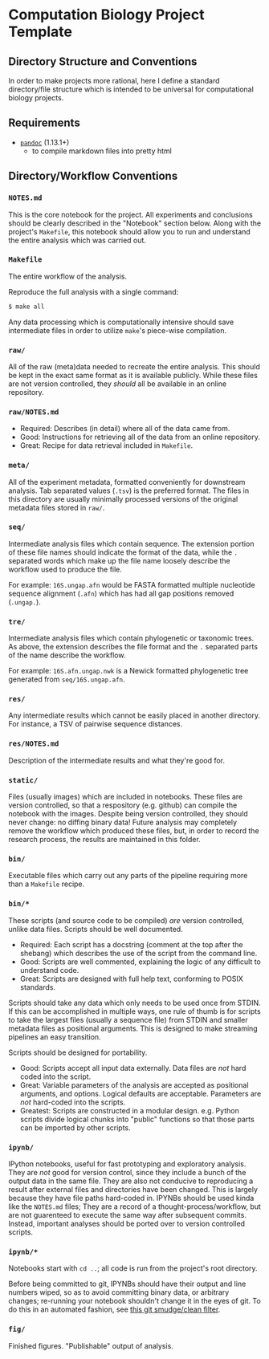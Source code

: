 # Computation Biology Project Template #
## Directory Structure and Conventions ##
In order to make projects more rational, here I define a standard
directory/file structure which is intended to be universal for computational
biology projects.

## Requirements ##
 -  [`pandoc`](http://johnmacfarlane.net/pandoc/) (1.13.1+)
    -  to compile markdown files into pretty html

## Directory/Workflow Conventions ##
### `NOTES.md` ###
This is the core notebook for the project.
All experiments and conclusions should be clearly described in the
"Notebook" section below.
Along with the project's `Makefile`, this notebook should allow you to
run and understand the entire analysis which was carried out.

### `Makefile` ###
The entire workflow of the analysis.

Reproduce the full analysis with a single command:

```bash
$ make all
```

Any data processing which is computationally intensive should save intermediate
files in order to utilize `make`'s piece-wise compilation.

### `raw/` ###
All of the raw (meta)data needed to recreate the entire analysis.
This should be kept in the exact same format as it is available publicly.
While these files are not version controlled, they _should_ all be available
in an online repository.

### `raw/NOTES.md` ###
 -  Required: Describes (in detail) where all of the data came from.
 -  Good: Instructions for retrieving all of the data from an online
    repository.
 -  Great: Recipe for data retrieval included in `Makefile`.

### `meta/` ###
All of the experiment metadata, formatted conveniently for downstream analysis.
Tab separated values (`.tsv`) is the preferred format.
The files in this directory are usually minimally processed versions of
the original metadata files stored in `raw/`.

### `seq/` ###
Intermediate analysis files which contain sequence.
The extension portion of these file names should indicate the format of the
data, while the `.` separated words which make up the file name loosely
describe the workflow used to produce the file.

For example: `16S.ungap.afn` would be FASTA formatted multiple nucleotide
sequence alignment (`.afn`) which has had all gap positions
removed (`.ungap.`).

### `tre/` ###
Intermediate analysis files which contain phylogenetic or taxonomic trees.
As above, the extension describes the file format and the `.` separated
parts of the name describe the workflow.

For example: `16S.afn.ungap.nwk` is a Newick formatted phylogenetic tree
generated from `seq/16S.ungap.afn`.

### `res/` ###
Any intermediate results which cannot be easily placed in another directory.
For instance, a TSV of pairwise sequence distances.

### `res/NOTES.md` ###
Description of the intermediate results and what they're good for.

### `static/` ###
Files (usually images) which are included in notebooks.
These files are version controlled, so that a respository (e.g. github)
can compile the notebook with the images.
Despite being version controlled, they should never change: no diffing binary
data!
Future analysis may completely remove the workflow which produced these files,
but, in order to record the research process, the results are maintained in
this folder.

### `bin/` ###
Executable files which carry out any parts of the pipeline requiring more
than a `Makefile` recipe.

### `bin/*` ###
These scripts (and source code to be compiled) _are_ version controlled,
unlike data files.
Scripts should be well documented.

 -  Required: Each script has a docstring (comment at the top after the
    shebang) which describes the use of the script from the command line.
 -  Good: Scripts are well commented, explaining the logic of any difficult
    to understand code.
 -  Great: Scripts are designed with full help text, conforming to POSIX
    standards.

Scripts should take any data which only needs to be used once from STDIN.
If this can be accomplished in multiple ways, one rule of thumb is for  scripts
to take the largest files (usually a sequence file) from STDIN and smaller
metadata files as positional arguments.
This is designed to make streaming pipelines an easy transition.

Scripts should be designed for portability.

 -  Good: Scripts accept all input data externally.
    Data files are _not_ hard coded into the script.
 -  Great: Variable parameters of the analysis are accepted as positional
    arguments, and options.
    Logical defaults are acceptable.
    Parameters are _not_ hard-coded into the scripts.
 -  Greatest: Scripts are constructed in a modular design.
    e.g. Python scripts divide logical chunks into "public" functions so that
    those parts can be imported by other scripts.

### `ipynb/` ###
IPython notebooks, useful for fast prototyping and exploratory analysis.
They are _not_ good for version control, since they include a bunch of the
output data in the same file.
They are also not conducive to reproducing a result after external files
and directories have been changed.
This is largely because they have file paths hard-coded in.
IPYNBs should be used kinda like the `NOTES.md` files;
They are a record of a thought-process/workflow, but are not guarenteed to
execute the same way after subsequent commits.
Instead, important analyses should be ported over to version controlled
scripts.

### `ipynb/*` ###
Notebooks start with `cd ..`; all code is run from the project's root
directory.

Before being committed to git, IPYNBs should have their output and line
numbers wiped, so as to avoid committing binary data, or arbitrary changes;
re-running your notebook shouldn't change it in the eyes of git.
To do this in an automated fashion, see
[this git smudge/clean filter](http://github.com/bsmith89/ipynb-outfilt).

### `fig/` ###
Finished figures.
"Publishable" output of analysis.
